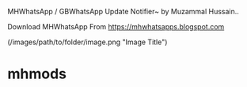 MHWhatsApp / GBWhatsApp Update Notifier~
by Muzammal Hussain..


Download MHWhatsApp From
https://mhwhatsapps.blogspot.com

(/images/path/to/folder/image.png "Image Title")
# mhmods
